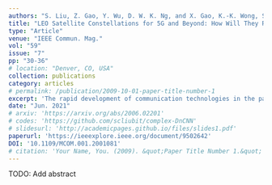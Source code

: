 ```yaml
---
authors: "S. Liu, Z. Gao, Y. Wu, D. W. K. Ng, and X. Gao, K.-K. Wong, S. Chatzinotas, and B. Ottersten"
title: "LEO Satellite Constellations for 5G and Beyond: How Will They Reshape Vertical Domains?"
type: "Article"
venue: "IEEE Commun. Mag."
vol: "59"
issue: "7"
pp: "30-36"
# location: "Denver, CO, USA"
collection: publications
category: articles
# permalink: /publication/2009-10-01-paper-title-number-1
excerpt: 'The rapid development of communication technologies in the past decades has provided immense vertical opportunities for individuals and enterprises. However, conventional terrestrial cellular networks have unfortunately neglected the huge geographical digital divide, since high-bandwidth wireless coverage is concentrated in urban areas. To meet the goal of "connecting the unconnected", integrating low Earth orbit (LEO) satellites with the terrestrial cellular networks has been widely considered as a promising solution. In this article, we first introduce the development roadmap of LEO sa tellite constellations (SatCons), including early attempts in LEO satellites with the emerging LEO constellations. Further, we discuss the unique opportunities of employing LEO SatCons for the delivery of integrating 5G networks. Specifically, we present their key performance indicators, which offer important guidelines for the design of associated enabling techniques, and then discuss the potential impact of integrating LEO SatCons with typical 5G use cases, where we engrave our vision of various vertical domains reshaped by LEO SatCons. Technical challenges are finally provided to specify future research directions.'
date: "Jun. 2021"
# arxiv: 'https://arxiv.org/abs/2006.02201'
# codes: 'https://github.com/scliubit/complex-DnCNN'
# slidesurl: 'http://academicpages.github.io/files/slides1.pdf'
paperurl: 'https://ieeexplore.ieee.org/document/9502642'
DOI: '10.1109/MCOM.001.2001081'
# citation: 'Your Name, You. (2009). &quot;Paper Title Number 1.&quot; <i>Journal 1</i>. 1(1).'
---
```


TODO: Add abstract